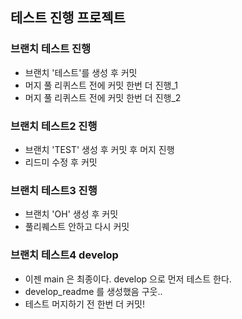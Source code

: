 ## 테스트 진행 프로젝트

### 브랜치 테스트 진행
* 브랜치 '테스트'를 생성 후 커밋
* 머지 풀 리퀴스트 전에 커밋 한번 더 진행_1
* 머지 풀 리퀴스트 전에 커밋 한번 더 진행_2


### 브랜치 테스트2 진행
* 브랜치 'TEST' 생성 후 커밋 후 머지 진행
* 리드미 수정 후 커밋

### 브랜치 테스트3 진행
* 브랜치 'OH' 생성 후 커밋
* 풀리퀘스트 안하고 다시 커밋

### 브랜치 테스트4 develop
* 이젠 main 은 최종이다. develop 으로 먼저 테스트 한다. 
* develop_readme 를 생성했음 구웃..
* 테스트 머지하기 전 한번 더 커밋!